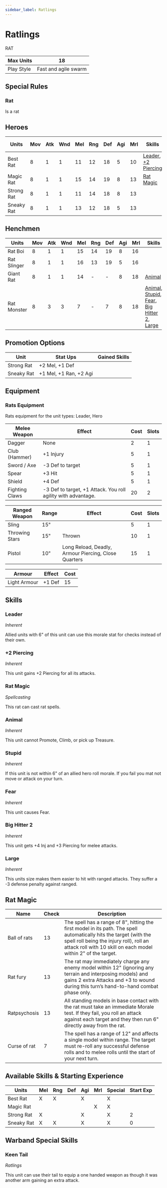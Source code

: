 ```yaml
---
sidebar_label: Ratlings
---
```

# Ratlings
RAT

| Max Units | 18 |
| ---- | ---- |
| Play Style | Fast and agile swarm |

## Special Rules
### Rat
Is a rat
## Heroes
| Units      | Mov | Atk | Wnd | Mel | Rng | Def | Agi | Mrl | Skills                                         | Cost | Cap  | Skill Ups                                                                                   |
| ---------- | --- | --- | --- | --- | --- | --- | --- | --- | ---------------------------------------------- | ---- | ---- | ------------------------------------------------------------------------------------------- |
| Best Rat   | 8   | 1   | 1   | 11  | 12  | 18  | 5   | 10  | [Leader](#leader), [+2 Piercing](#+2-piercing) | 60   | 1    | [\[Link\]](docs/8.%20Reference/4.%20Skill%20Search.md?filter=Melee,Ranged,Agility,Ratlings) |
| Magic Rat  | 8   | 1   | 1   | 15  | 14  | 19  | 8   | 13  | [Rat Magic](#rat-magic)                        | 45   | 1    | [\[Link\]](docs/8.%20Reference/4.%20Skill%20Search.md?filter=Morale,Ratlings)               |
| Strong Rat | 8   | 1   | 1   | 11  | 14  | 18  | 8   | 13  |                                                | 40   | None | [\[Link\]](docs/8.%20Reference/4.%20Skill%20Search.md?filter=Melee,Agility,Ratlings)        |
| Sneaky Rat | 8   | 1   | 1   | 13  | 12  | 18  | 5   | 13  |                                                | 40   | None | [\[Link\]](docs/8.%20Reference/4.%20Skill%20Search.md?filter=Melee,Ranged,Agility,Ratlings) |

## Henchmen
| Units       | Mov | Atk | Wnd | Mel | Rng | Def | Agi | Mrl | Skills                                                                                              | Cost | Cap  |
| ----------- | --- | --- | --- | --- | --- | --- | --- | --- | --------------------------------------------------------------------------------------------------- | ---- | ---- |
| Rat Boi     | 8   | 1   | 1   | 15  | 14  | 19  | 8   | 16  |                                                                                                     | 25   | None |
| Rat Slinger | 8   | 1   | 1   | 16  | 13  | 19  | 5   | 16  |                                                                                                     | 30   | 4    |
| Giant Rat   | 8   | 1   | 1   | 14  | -   | -   | 8   | 18  | [Animal](#animal)                                                                                   | 10   | 4    |
| Rat Monster | 8   | 3   | 3   | 7   | -   | 7   | 8   | 18  | [Animal](#animal), [Stupid](#stupid), [Fear](#fear), [Big Hitter 2](#big-hitter-2), [Large](#large) | 210  | 1    |

## Promotion Options
| Unit | Stat Ups | Gained Skills |
| ---- | ---- | ---- |
| Strong Rat | +2 Mel, +1 Def |  |
| Sneaky Rat | +1 Mel, +1 Ran, +2 Agi |  |

## Equipment

### Rats Equipment 
Rats equipment for the unit types: Leader, Hero

| Melee Weapon | Effect | Cost | Slots |
| ---- | ------ | ---- | ----- |
| Dagger | None | 2 | 1 |
| Club (Hammer) | +1 Injury | 5 | 1 |
| Sword / Axe | -3 Def to target | 5 | 1 |
| Spear | +3 Hit | 5 | 1 |
| Shield | +4 Def | 5 | 1 |
| Fighting Claws | -3 Def to target, +1 Attack. You roll agility with advantage. | 20 | 2 |

| Ranged Weapon | Range | Effect | Cost | Slots |
| ---- | ----- | ------ | ---- | ----- |
| Sling | 15" |  | 5 | 1 |
| Throwing Stars | 15" | Thrown | 10 | 1 |
| Pistol | 10" | Long Reload, Deadly, Armour Piercing, Close Quarters | 15 | 1 |

| Armour | Effect | Cost |
| ---- | ------ | ---- |
| Light Armour | +1 Def | 15 |

## Skills 
### Leader
*Inherent*

Allied units with 6" of this unit can use this morale stat for checks instead of their own.
### +2 Piercing
*Inherent*

This unit gains +2 Piercing for all its attacks.
### Rat Magic
*Spellcasting*

This rat can cast rat spells.
### Animal
*Inherent*

This unit cannot Promote, Climb, or pick up Treasure.
### Stupid
*Inherent*

If this unit is not within 6" of an allied hero roll morale. If you fail you mat not move or attack on your turn.
### Fear
*Inherent*

This unit causes Fear.
### Big Hitter 2
*Inherent*

This unit gets +4 Inj and +3 Piercing for melee attacks.
### Large
*Inherent*

This units size makes them easier to hit with ranged attacks. They suffer a -3 defense penalty against ranged.

## Rat Magic 

| Name         | Check | Description                                                                                                                                                                                                                     |
| ------------ | ----- | ------------------------------------------------------------------------------------------------------------------------------------------------------------------------------------------------------------------------------- |
| Ball of rats | 13    | The spell has a range of 8", hitting the first model in its path. The spell automatically hits the target (with the spell roll being the injury roll), roll an attack roll with 10 skill on each model within 2" of the target. |
| Rat fury     | 13    | The rat may immediately charge any enemy model within 12" (ignoring any terrain and interposing models) and gains 2 extra Attacks and +3 to wound during this turn’s hand-to-hand combat phase only.                            |
| Ratpsychosis | 13    | All standing models in base contact with the rat must take an immediate Morale test. If they fail, you roll an attack against each target and they then run 6" directly away from the rat.                                      |
| Curse of rat | 7     | The spell has a range of 12" and affects a single model within range. The target must re-roll any successful defense rolls and to melee rolls until the start of your next turn.                                                |


## Available Skills & Starting Experience
| Units | Mel | Rng | Def | Agi | Mrl | Special | Start Exp |
| ---- | ---- | ---- | ---- | ---- | ---- | ---- | ---- |
| Best Rat | X | X |  | X |  | X |  |
| Magic Rat |  |  |  |  | X | X |  |
| Strong Rat | X |  |  | X |  | X | 2 |
| Sneaky Rat | X | X |  | X |  | X | 0 |

## Warband Special Skills 
### Keen Tail
*Ratlings*

This unit can use their tail to equip a one handed weapon as though it was another arm gaining an extra attack.
